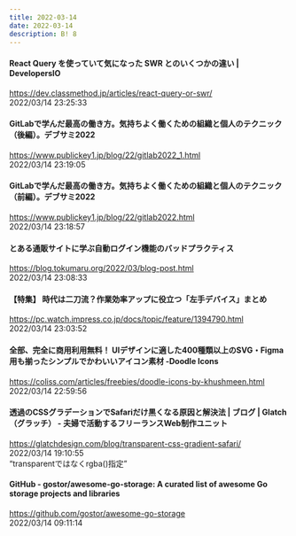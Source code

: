 ```yaml
---
title: 2022-03-14
date: 2022-03-14
description: B! 8
---
```


#### React Query を使っていて気になった SWR とのいくつかの違い | DevelopersIO
https://dev.classmethod.jp/articles/react-query-or-swr/<br>
2022/03/14 23:25:33<br>


#### GitLabで学んだ最高の働き方。気持ちよく働くための組織と個人のテクニック（後編）。デブサミ2022
https://www.publickey1.jp/blog/22/gitlab2022_1.html<br>
2022/03/14 23:19:05<br>


#### GitLabで学んだ最高の働き方。気持ちよく働くための組織と個人のテクニック（前編）。デブサミ2022
https://www.publickey1.jp/blog/22/gitlab2022.html<br>
2022/03/14 23:18:57<br>


#### とある通販サイトに学ぶ自動ログイン機能のバッドプラクティス
https://blog.tokumaru.org/2022/03/blog-post.html<br>
2022/03/14 23:08:33<br>


#### 【特集】 時代は二刀流？作業効率アップに役立つ「左手デバイス」まとめ
https://pc.watch.impress.co.jp/docs/topic/feature/1394790.html<br>
2022/03/14 23:03:52<br>


#### 全部、完全に商用利用無料！ UIデザインに適した400種類以上のSVG・Figma用も揃ったシンプルでかわいいアイコン素材 -Doodle Icons
https://coliss.com/articles/freebies/doodle-icons-by-khushmeen.html<br>
2022/03/14 22:59:56<br>


#### 透過のCSSグラデーションでSafariだけ黒くなる原因と解決法 | ブログ | Glatch（グラッチ） - 夫婦で活動するフリーランスWeb制作ユニット
https://glatchdesign.com/blog/transparent-css-gradient-safari/<br>
2022/03/14 19:10:55<br>
“transparentではなくrgba()指定”


#### GitHub - gostor/awesome-go-storage: A curated list of awesome Go storage projects and libraries
https://github.com/gostor/awesome-go-storage<br>
2022/03/14 09:11:14<br>


